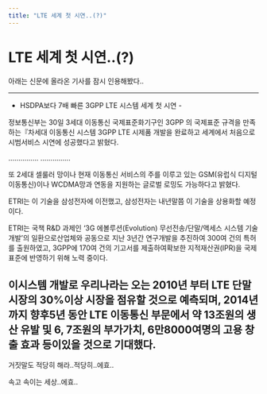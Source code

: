 ```yaml
---
title: "LTE 세계 첫 시연..(?)"
---
```

# LTE 세계 첫 시연..(?)

아래는 신문에 올라온 기사를 잠시 인용해봤다..

-----------------------------------------------------------------------------------
- HSDPA보다 7배 빠른 3GPP LTE 시스템 세계 첫 시연 - 


정보통신부는 30일 3세대 이동통신 국제표준화기구인 3GPP 의 국제표준 규격을 만족하는『차세대 이동통신 시스템 3GPP LTE 시제품 개발을 완료하고 세계에서 처음으로 시범서비스 시연에 성공했다고 밝혔다. 

...............
...............

또 2세대 셀룰러 망이나 현재 이동통신 서비스의 주를 이루고 있는 GSM(유럽식 디지털 이동통신)이나 WCDMA망과 연동을 지원하는 글로벌 로밍도 가능하다고 밝혔다. 

ETRI는 이 기술을 삼성전자에 이전했고, 삼성전자는 내년말쯤 이 기술을 상용화할 예정이다.

ETRI는 국책 R&amp;D 과제인 ‘3G 에볼루션(Evolution) 무선전송/단말/액세스 시스템 기술개발’의 일환으로산업체와 공동으로 지난 3년간 연구개발을 추진하여 300여 건의 특허를 출원하였고, 3GPP에 170여 건의 기고서를 제출하여확보한 지적재산권(IPR)을 국제표준에 반영하기 위해 노력 중이다. 

이시스템 개발로 우리나라는 오는 2010년 부터 LTE 단말시장의 30%이상 시장을 점유할 것으로 예측되며, 2014년 까지 향후5년 동안 LTE 이동통신 부문에서 약 13조원의 생산 유발 및 6, 7조원의 부가가치, 6만8000여명의 고용 창출 효과 등이있을 것으로 기대했다. 
-----------------------------------------------------------------------------------

거짓말도 적당히 해라..적당히..에효..

속고 속이는 세상..에효..



